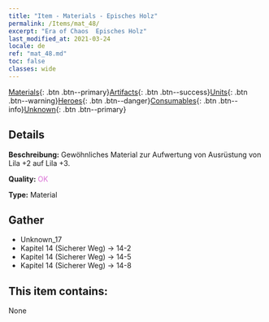 ```yaml
---
title: "Item - Materials - Episches Holz"
permalink: /Items/mat_48/
excerpt: "Era of Chaos  Episches Holz"
last_modified_at: 2021-03-24
locale: de
ref: "mat_48.md"
toc: false
classes: wide
---
```

 [Materials](/de/Items/){: .btn .btn--primary}[Artifacts](/de/Items/Artifacts/){: .btn .btn--success}[Units](/de/Items/Units/){: .btn .btn--warning}[Heroes](/de/Items/Heroes/){: .btn .btn--danger}[Consumables](/de/Items/Consumables/){: .btn .btn--info}[Unknown](/de/Items/Unknown/){: .btn .btn--primary}

## Details
 **Beschreibung:** Gewöhnliches Material zur Aufwertung von Ausrüstung von Lila +2 auf Lila +3.

 **Quality:** <span style="color: #DA70D6">OK</span>

 **Type:** Material

## Gather

*    Unknown_17 
*    Kapitel 14 (Sicherer Weg) -> 14-2 
*    Kapitel 14 (Sicherer Weg) -> 14-5 
*    Kapitel 14 (Sicherer Weg) -> 14-8 

## This item contains:

  None


